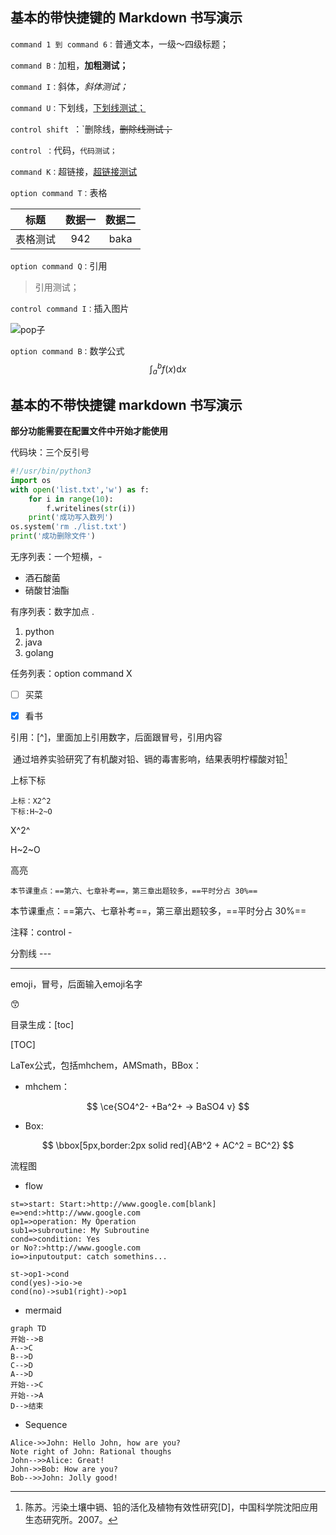 ## **基本的带快捷键的 Markdown 书写演示**

`command 1 到 command 6：`普通文本，一级～四级标题；

`command B：`加粗，**加粗测试；**

`command I：`斜体，*斜体测试；*

`command U：`下划线，<u>下划线测试；</u>

`control shift `：`删除线，~~删除线测试；~~

`control ：`代码，`代码测试；` 

`command K：`超链接，[超链接测试](www.baidu.com)

`option command T：`表格

|   标题   | 数据一 | 数据二 |
| :------: | :----: | :----: |
| 表格测试 |  942   |  baka  |

`option command Q：`引用

> 引用测试；

`control command I：`插入图片

![pop子](https://i0.hdslb.com/bfs/archive/e2b4824ce05adb3f2fa6da4fdb344711985e7edd.jpg)

`option command B：`数学公式
$$
\int_a^b f(x)\mathrm{d}x
$$

## **基本的不带快捷键 markdown 书写演示**

**部分功能需要在配置文件中开始才能使用**

代码块：三个反引号

```python
#!/usr/bin/python3
import os
with open('list.txt','w') as f:
    for i in range(10):
        f.writelines(str(i))
    print('成功写入数列')
os.system('rm ./list.txt')
print('成功删除文件')
```

无序列表：一个短横，-

- 酒石酸菌
- 硝酸甘油酯

有序列表：数字加点 .

1. python
2. java
3. golang

任务列表：option command X

- [ ]  买菜

- [x]  看书

引用：[^]，里面加上引用数字，后面跟冒号，引用内容

​	通过培养实验研究了有机酸对铅、镉的毒害影响，结果表明柠檬酸对铅[^1]

[^1]:陈苏。污染土壤中镉、铅的活化及植物有效性研究[D]，中国科学院沈阳应用生态研究所。2007。

上标下标

```
上标：X2^2
下标:H~2~O
```

X^2^

H~2~O

高亮

```
本节课重点：==第六、七章补考==，第三章出题较多，==平时分占 30%==
```

本节课重点：==第六、七章补考==，第三章出题较多，==平时分占 30%==

注释：control -

<!--这是一段注释-->

分割线 ---

---

emoji，冒号，后面输入emoji名字

:kissing_smiling_eyes:

目录生成：[toc]

[TOC]

LaTex公式，包括mhchem，AMSmath，BBox：

- mhchem：

$$
\ce{SO4^2- +Ba^2+ -> BaSO4 v}
$$

- Box:

$$
\bbox[5px,border:2px solid red]{AB^2 + AC^2 = BC^2}
$$

流程图

- flow

```flow
st=>start: Start:>http://www.google.com[blank]
e=>end:>http://www.google.com
op1=>operation: My Operation
sub1=>subroutine: My Subroutine
cond=>condition: Yes
or No?:>http://www.google.com
io=>inputoutput: catch somethins...

st->op1->cond
cond(yes)->io->e
cond(no)->sub1(right)->op1
```

- mermaid

```mermaid
graph TD
开始-->B
A-->C
B-->D
C-->D
A-->D
开始-->C
开始-->A
D-->结束
```

- Sequence

```sequence
Alice->>John: Hello John, how are you?
Note right of John: Rational thoughs
John-->>Alice: Great!
John->>Bob: How are you?
Bob-->>John: Jolly good!
```





